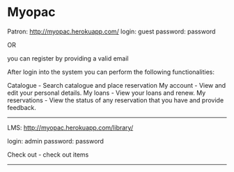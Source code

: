 
Myopac
====================

Patron: http://myopac.herokuapp.com/
login: guest
password: password

OR

you can register by providing a valid email

After login into the system you can perform the following functionalities:

Catalogue - Search catalogue and place reservation
My account - View and edit your personal details.
My loans  - View your loans and renew.
My reservations - View the status of any reservation that you have and provide feedback.



------------------------------------


LMS: http://myopac.herokuapp.com/library/

login: admin
password: password

Check out - check out items

-------------------------------------



